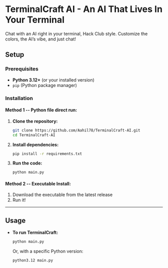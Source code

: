 # TerminalCraft AI - An AI That Lives In Your Terminal

Chat with an AI right in your terminal, Hack Club style. Customize the colors, the AI’s vibe, and just chat!
## Setup

### Prerequisites

- **Python 3.12+** (or your installed version)
- `pip` (Python package manager)

### Installation

#### Method 1 -- Python file direct run:
1. **Clone the repository:**

   ```sh
   git clone https://github.com/Aahil78/TerminalCraft-AI.git
   cd TerminalCraft-AI
   ```

2. **Install dependencies:**

   ```sh
   pip install -r requirements.txt
   ```
3. **Run the code:**

   ```sh
   python main.py
   ```
#### Method 2 -- Executable Install:
  1. Download the executable from the latest release
  2. Run it!

--- 

## Usage

- **To run TerminalCraft:**

  ```sh
  python main.py
  ```

  Or, with a specific Python version:

  ```sh
  python3.12 main.py
  ```

